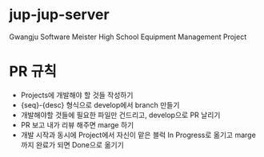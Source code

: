 # jup-jup-server
 Gwangju Software Meister High School Equipment Management Project

# PR 규칙
- Projects에 개발해야 할 것들 작성하기
- {seq}-{desc} 형식으로 develop에서 branch 만들기
- 개발해야할 것들에 필요한 파일만 건드리고, develop으로 PR 날리기
- PR 보고 내가 리뷰 해주면 marge 하기
- 개발 시작과 동시에 Project에서 자신이 맡은 블럭 In Progress로 옮기고 marge까지 완료가 되면 Done으로 옮기기
